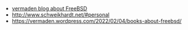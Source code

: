 
* [vermaden blog about FreeBSD](https://vermaden.wordpress.com/)
* http://www.schweikhardt.net/#personal
* https://vermaden.wordpress.com/2022/02/04/books-about-freebsd/
